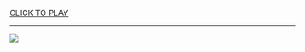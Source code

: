 
<a href="https://premium76.site?title=snake_play_game&ref=12M">CLICK TO PLAY</a></h3>
<hr>

<a href="https://premium76.site?title=snake_play_game&ref=12M"><img src="https://clearcache.store/games.png"></a>


